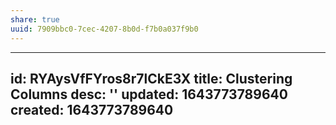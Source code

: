 ```yaml
---
share: true
uuid: 7909bbc0-7cec-4207-8b0d-f7b0a037f9b0
---
```

---
id: RYAysVfFYros8r7lCkE3X
title: Clustering Columns
desc: ''
updated: 1643773789640
created: 1643773789640
---


